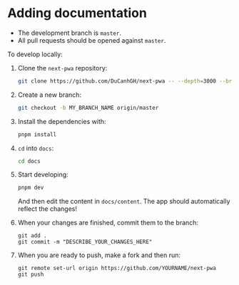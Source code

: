 # Adding documentation

- The development branch is `master`.
- All pull requests should be opened against `master`.

To develop locally:

1. Clone the `next-pwa` repository:
   ```bash
   git clone https://github.com/DuCanhGH/next-pwa -- --depth=3000 --branch master --single-branch
   ```
1. Create a new branch:
   ```bash
   git checkout -b MY_BRANCH_NAME origin/master
   ```
1. Install the dependencies with:
   ```bash
   pnpm install
   ```
1. `cd` into `docs`:
   ```bash
   cd docs
   ```
1. Start developing:

   ```bash
   pnpm dev
   ```

   And then edit the content in `docs/content`. The app should automatically reflect the changes!

1. When your changes are finished, commit them to the branch:
   ```
   git add .
   git commit -m "DESCRIBE_YOUR_CHANGES_HERE"
   ```
1. When you are ready to push, make a fork and then run:
   ```
   git remote set-url origin https://github.com/YOURNAME/next-pwa
   git push
   ```
